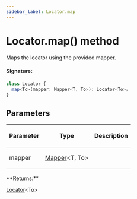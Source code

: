 ```yaml
---
sidebar_label: Locator.map
---
```


# Locator.map() method

Maps the locator using the provided mapper.

#### Signature:

```typescript
class Locator {
  map<To>(mapper: Mapper<T, To>): Locator<To>;
}
```

## Parameters

<table><thead><tr><th>

Parameter

</th><th>

Type

</th><th>

Description

</th></tr></thead>
<tbody><tr><td>

mapper

</td><td>

[Mapper](./puppeteer.mapper.md)&lt;T, To&gt;

</td><td>

</td></tr>
</tbody></table>
**Returns:**

[Locator](./puppeteer.locator.md)&lt;To&gt;
